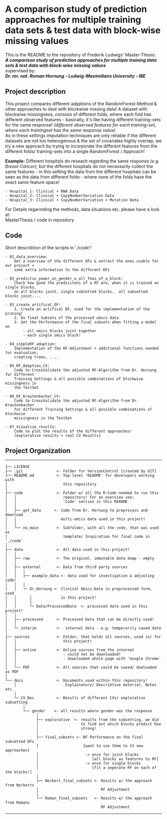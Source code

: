 # A comparison study of prediction approaches for multiple training data sets & test data with block-wise missing values
This is the README to the repository of Frederik Ludwigs' Master-Thesis: <br>
***A comparison study of prediction approaches for multiple training data sets & test data with block-wise missing values*** <br> 
supervised by: <br>
***Dr. rer. nat. Roman Hornung - Ludwig-Maximilians University - IBE***

## Project description
This project compares different adaptions of the RandomForest-Method & other approaches to deal with blockwise missing data! A dataset with blockwise missingness, consists of different folds, where each fold has different observed features - basically, it's like having different training-sets for the same response! *(different observed features for each training-set, where each trainingset has the same response value)*  <br>
As in these settings imputation techniques are only reliable if the different datasets are not too heterogenous & the set of covariates highly overlap, we try a new approach by trying to incorporate the different features from the different folds/ training-sets into a single RandomForest / Approach!

**Example:**
Different hospitals do reseach regarding the same response *(e.g. Breast Cancer)*, but the different hospitals do not necessarily collect the same features - in this setting the data from the different hospitals can be seen as the data from different folds - where none of the folds have the exact same feature space!
``` 
- Hospital_1: Clinical + RNA Data
- Hospital_2: Clinical + CopyNumberVariation Data
- Hospital_3: Clinical + CopyNumberVariation + Mutation Data
```
For Details regarinding the methods, data situations etc. please have a look at: <br> 
     MasterThesis / code in repository

## Code
Short describtion of the scripts in './code'!
``` 
- 01_data_overview: 
    Get a overview of the different DFs & extract the ones usable for our project + 
    some extra information to the different DFs

- 02_predictie_power_on_gender_w_all_feas_of_a_block:
    Check how good the predicitons of a RF are, when it is trained on single blocks, 
    on all blocks joint, single subsetted blocks,  all subsetted blocks joint....

- 03_create_artifical_DF:   
    1. Create an artifical DF, used for the implementation of the pruning!
    2. Do final Subsets of the processed omics data
    3. Get the Performance of the final subsets when fitting a model on
        - all omics blocks joint together
        - each single omics block! 

- 04_simpleRF_adaption:
    Implementation of the RF-Adjustment + additional functions needed for evaluation,
    creating trees, ....

- 05_RF_Adaption_CV:
    Code to CrossValidate the adjusted RF-Algorithm from Dr. Hornung for different
    Training Settings & all possible combinations of blockwise missingness in 
    the TestSet

- 06_RF_Krautenbacher_CV:
    Code to CrossValidate the adjusted RF-Algorithm from Dr. Krautenbacher 
    for different Training Settings & all possible combinations of blockwise 
    missingness in the TestSet

- 07_Vizualize_results:
    Code to plot the results of the different approaches!
    [explorative results + real CV Results]
```

## Project Organization
------------
    ├── LICENSE
    ├── .git               <- Folder for VersionControl [created by GIT]
    ├── README.md          <- Top-level 'README' for developers working with
    │                         this repository
    │
    ├── code               <- Folder w/ all the R-Code needed to run this 
    │   │                     repository! For an overview see:
    │   │                     'Code' section in this README
    │   │
    │   ├── get_data      <- Code from Dr. Hornung to preprocess and download 
    │   │                    multi-omics data used in this project!
    │   │     
    │   └── no_main        <- Subfolder, with all the code, that was used as 
    │                         template/ Inspiration for final code in './code'
    │  
    ├── data               <- All data used in this project!
    │   │   
    │   ├── raw            <- The original, immutable data dump - empty
    │   │
    │   ├── external       <- Data from third party sources
    │   │   | 
    │   │   ├── example_data <- data used for investigation & adjusting code!
    │   │   | 
    │   │   └─ Dr_Hornung <- Clinical Omics-Data in preprocessed form, used
    │   │      │             in this project!
    │   │      │
    │   │      └─ Data/ProcessedData  <- processed data used in this project!
    │   │
    │   ├── processed      <- Processed Data that can be directly used!
    │   │
    │   └─ interim         <-  internal data - e.g. temporarily saved data
    │ 
    ├── sources            <- Folder, that holds all sources, used in/ for
    │   │                     this project!
    │   │   
    │   ├── online         <- Online sources from the internet 
    │   │                     - could not be downloaded!
    │   │                     - downloaded whole page with 'Google Chrome'
    │   │
    │   └── PDF            <- All sources that could be saved/ dowloaded as PDF
    │
    └── docs               <- Documents used within this repository! 
        │                      Explainatory/ Describtive material, Notes etc.
        │ 
        └─ CV_Res          <- Results of different CVs/ explorative subsetting 
            │
            └── gender    <- all results where gender was the response
                  │
                  ├── explorative  <- results from the subsetting, we did 
                  │                   to find out which blocks predict how
                  │                   strong!
                  │
                  ├── final_subsets <- RF Performance on the final subsetted DFs
                  │                    [want to use them to CV new approaches]
                  │                     -> once for joint blocks
                  │                        [all blocks as features to RF]
                  │                     -> once for single blocks
                  │                        [fit a seperate RF on each of the blocks!] 
                  │
                  ├── Norbert_final_subsets <- Results w/ the approach from Norberts
                  │                            RF Adjustment 
                  │
                  └── Roman_final_subsets   <- Results w/ the approach from Romans
                                               RF Adjustment
-------- 
